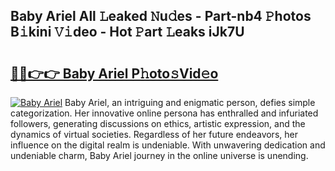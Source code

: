 ## Baby Ariel All 𝙻eaked 𝙽u𝚍es - Part-nb4 𝙿hotos B𝚒kini 𝚅𝚒deo - Hot 𝙿art 𝙻eaks iJk7U

# <h2><a href="http://ld1hnhp.urlbe.top/?page=Baby+Ariel">🔗🔗👉👉 Baby Ariel P𝚑oto𝚜Vid𝚎o</a></h2>

[![Baby Ariel](https://i.imgur.com/eBuTRDB.gif)](http://ld1hnhp.urlbe.top/?page=Baby+Ariel)
Baby Ariel, an intriguing and enigmatic person, defies simple categorization. Her innovative online persona has enthralled and infuriated followers, generating discussions on ethics, artistic expression, and the dynamics of virtual societies. Regardless of her future endeavors, her influence on the digital realm is undeniable. With unwavering dedication and undeniable charm, Baby Ariel journey in the online universe is unending.
